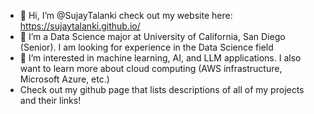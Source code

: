 - 👋 Hi, I’m @SujayTalanki check out my website here: https://sujaytalanki.github.io/
- 👀 I’m a Data Science major at University of California, San Diego (Senior). I am looking for experience in the Data Science field
- 🌱 I’m interested in machine learning, AI, and LLM applications. I also want to learn more about cloud computing (AWS infrastructure, Microsoft Azure, etc.)
- Check out my github page that lists descriptions of all of my projects and their links!
<!---
SujayTalanki/SujayTalanki is a ✨ special ✨ repository because its `README.md` (this file) appears on your GitHub profile.
You can click the Preview link to take a look at your changes.
--->
